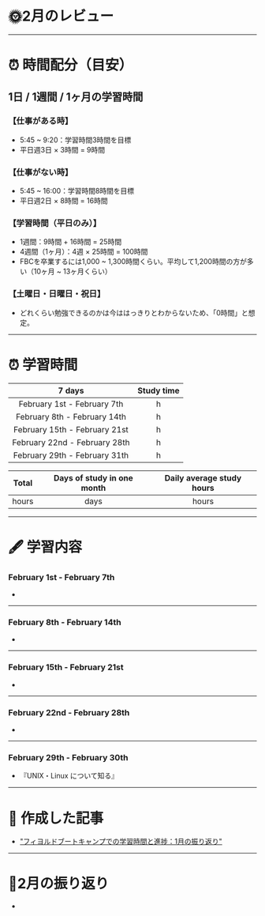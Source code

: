 # 🌞2月のレビュー
---

# ⏰ 時間配分（目安）
## 1日 / 1週間 / 1ヶ月の学習時間
### 【仕事がある時】
- 5:45 ~ 9:20：学習時間3時間を目標
- 平日週3日 × 3時間 = 9時間

### 【仕事がない時】
- 5:45 ~ 16:00：学習時間8時間を目標
- 平日週2日 × 8時間 = 16時間

### 【学習時間（平日のみ）】
- 1週間：9時間 + 16時間 = 25時間
- 4週間（1ヶ月）：4週 × 25時間 = 100時間
- FBCを卒業するには1,000 ~ 1,300時間くらい。平均して1,200時間の方が多い（10ヶ月 ~ 13ヶ月くらい）

### 【土曜日・日曜日・祝日】
- どれくらい勉強できるのかは今ははっきりとわからないため、「0時間」と想定。

---

# ⏰ 学習時間
| 7 days | Study time |
| :---: | :---: |
| February 1st - February 7th |  h |
| February 8th - February 14th |  h |
| February 15th - February 21st |  h |
| February 22nd - February 28th |  h |
| February 29th - February 31th |  h |

| Total | Days of study in one month | Daily average study hours |
| :---: | :---: | :---: |
|  hours |  days |  hours |
---


# 🖋️ 学習内容
### February 1st - February 7th 
- 

---


### February 8th - February 14th
- 
---


### February 15th - February 21st
- 
---


### February 22nd - February 28th
- 
---


### February 29th - February 30th
- 『UNIX・Linux について知る』

---


# 📰 作成した記事
- ["フィヨルドブートキャンプでの学習時間と進捗：1月の振り返り"](https://yswengineer.hatenablog.com/entry/2024/02/02/095856)
---


# 🕺2月の振り返り
- 
